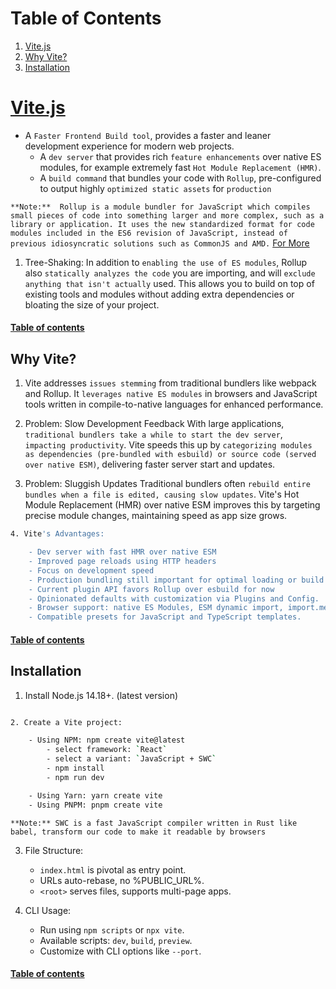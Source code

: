 # Table of Contents
1. [Vite.js](#vitejs)
2. [Why Vite?](#why-vite)
3. [Installation](#installation)

# [Vite.js](https://vitejs.dev/guide/)

- A `Faster Frontend Build tool`, provides a faster and leaner development experience for modern web projects.
    - A `dev server` that provides rich `feature enhancements` over native ES modules, for example extremely fast `Hot Module Replacement (HMR)`.
    - A `build command` that bundles your code with `Rollup`, pre-configured to output highly `optimized static assets` for `production`

`**Note:**  Rollup is a module bundler for JavaScript which compiles small pieces of code into something larger and more complex, such as a library or application. It uses the new standardized format for code modules included in the ES6 revision of JavaScript, instead of previous idiosyncratic solutions such as CommonJS and AMD.` [For More](https://rollupjs.org/introduction/)
 
 1. Tree-Shaking: In addition to `enabling the use of ES modules`, Rollup also `statically analyzes the code` you are importing, and will `exclude anything that isn't actually` used. This allows you to build on top of existing tools and modules without adding extra dependencies or bloating the size of your project.

#### [Table of contents](#table-of-contents)

## Why Vite?


1. Vite addresses `issues stemming` from traditional bundlers like webpack and Rollup. It `leverages native ES modules` in browsers and JavaScript tools written in compile-to-native languages for enhanced performance.

2. Problem: Slow Development Feedback
With large applications, `traditional bundlers take a while to start the dev server`, `impacting productivity`. Vite speeds this up by `categorizing modules as dependencies (pre-bundled with esbuild) or source code (served over native ESM)`, delivering faster server start and updates.

3. Problem: Sluggish Updates
Traditional bundlers often `rebuild entire bundles when a file is edited, causing slow updates`. Vite's Hot Module Replacement (HMR) over native ESM improves this by targeting precise module changes, maintaining speed as app size grows.

```bash
4. Vite's Advantages:

    - Dev server with fast HMR over native ESM
    - Improved page reloads using HTTP headers
    - Focus on development speed
    - Production bundling still important for optimal loading or build command for optimized production assets
    - Current plugin API favors Rollup over esbuild for now
    - Opinionated defaults with customization via Plugins and Config.
    - Browser support: native ES Modules, ESM dynamic import, import.meta.
    - Compatible presets for JavaScript and TypeScript templates.

```
#### [Table of contents](#table-of-contents)

## Installation

1. Install Node.js 14.18+. (latest version)

```bash

2. Create a Vite project:

    - Using NPM: npm create vite@latest
        - select framework: `React`
        - select a variant: `JavaScript + SWC` 
        - npm install
        - npm run dev

    - Using Yarn: yarn create vite
    - Using PNPM: pnpm create vite

```

`**Note:** SWC is a fast JavaScript compiler written in Rust like babel, transform our code to make it readable by browsers`

3. File Structure:

    - `index.html` is pivotal as entry point.
    - URLs auto-rebase, no %PUBLIC_URL%.
    - `<root>` serves files, supports multi-page apps.

4. CLI Usage:

    - Run using `npm scripts` or `npx vite`.
    - Available scripts: `dev`, `build`, `preview`.
    - Customize with CLI options like `--port`.

#### [Table of contents](#table-of-contents)
